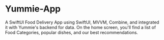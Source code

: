# Yummie-App
A SwiftUI Food Delivery App using SwiftUI, MVVM, Combine, and integrated it with Yummie's backend for data. On the home screen, you'll find a list of Food Categories, popular dishes, and our best recommendations. 
